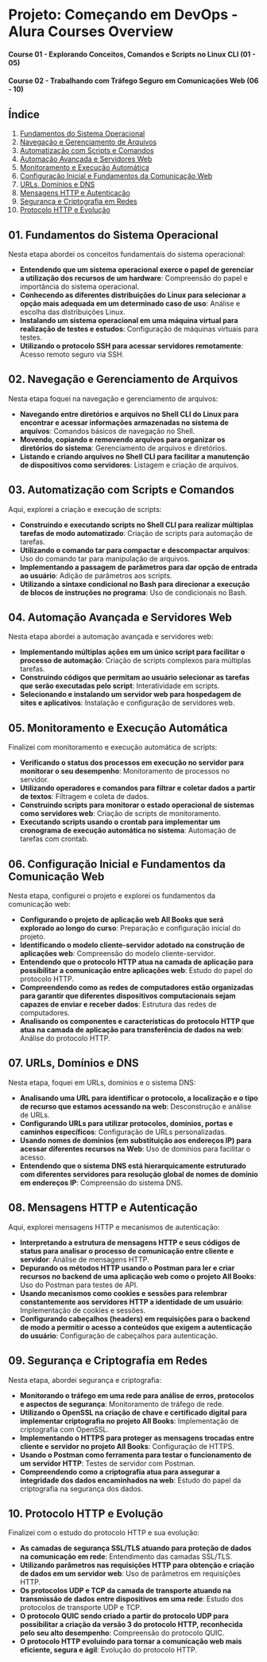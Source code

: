 # Projeto: Começando em DevOps - Alura Courses Overview

#### Course 01 - Explorando Conceitos, Comandos e Scripts no Linux CLI (01 - 05)
#### Course 02 - Trabalhando com Tráfego Seguro em Comunicações Web (06 - 10)

## Índice

1. [Fundamentos do Sistema Operacional](#01-fundamentos-do-sistema-operacional)
2. [Navegação e Gerenciamento de Arquivos](#02-navegação-e-gerenciamento-de-arquivos)
3. [Automatização com Scripts e Comandos](#03-automatização-com-scripts-e-comandos)
4. [Automação Avançada e Servidores Web](#04-automação-avançada-e-servidores-web)
5. [Monitoramento e Execução Automática](#05-monitoramento-e-execução-automática)
6. [Configuração Inicial e Fundamentos da Comunicação Web](#06-configuração-inicial-e-fundamentos-da-comunicação-web)
7. [URLs, Domínios e DNS](#07-urls-domínios-e-dns)
8. [Mensagens HTTP e Autenticação](#08-mensagens-http-e-autenticação)
9. [Segurança e Criptografia em Redes](#09-segurança-e-criptografia-em-redes)
10. [Protocolo HTTP e Evolução](#10-protocolo-http-e-evolução)

## 01. Fundamentos do Sistema Operacional

Nesta etapa abordei os conceitos fundamentais do sistema operacional:

- **Entendendo que um sistema operacional exerce o papel de gerenciar a utilização dos recursos de um hardware**: Compreensão do papel e importância do sistema operacional.
- **Conhecendo as diferentes distribuições do Linux para selecionar a opção mais adequada em um determinado caso de uso**: Análise e escolha das distribuições Linux.
- **Instalando um sistema operacional em uma máquina virtual para realização de testes e estudos**: Configuração de máquinas virtuais para testes.
- **Utilizando o protocolo SSH para acessar servidores remotamente**: Acesso remoto seguro via SSH.

## 02. Navegação e Gerenciamento de Arquivos

Nesta etapa foquei na navegação e gerenciamento de arquivos:

- **Navegando entre diretórios e arquivos no Shell CLI do Linux para encontrar e acessar informações armazenadas no sistema de arquivos**: Comandos básicos de navegação no Shell.
- **Movendo, copiando e removendo arquivos para organizar os diretórios do sistema**: Gerenciamento de arquivos e diretórios.
- **Listando e criando arquivos no Shell CLI para facilitar a manutenção de dispositivos como servidores**: Listagem e criação de arquivos.

## 03. Automatização com Scripts e Comandos

Aqui, explorei a criação e execução de scripts:

- **Construindo e executando scripts no Shell CLI para realizar múltiplas tarefas de modo automatizado**: Criação de scripts para automação de tarefas.
- **Utilizando o comando tar para compactar e descompactar arquivos**: Uso do comando tar para manipulação de arquivos.
- **Implementando a passagem de parâmetros para dar opção de entrada ao usuário**: Adição de parâmetros aos scripts.
- **Utilizando a sintaxe condicional no Bash para direcionar a execução de blocos de instruções no programa**: Uso de condicionais no Bash.

## 04. Automação Avançada e Servidores Web

Nesta etapa abordei a automação avançada e servidores web:

- **Implementando múltiplas ações em um único script para facilitar o processo de automação**: Criação de scripts complexos para múltiplas tarefas.
- **Construindo códigos que permitam ao usuário selecionar as tarefas que serão executadas pelo script**: Interatividade em scripts.
- **Selecionando e instalando um servidor web para hospedagem de sites e aplicativos**: Instalação e configuração de servidores web.

## 05. Monitoramento e Execução Automática

Finalizei com monitoramento e execução automática de scripts:

- **Verificando o status dos processos em execução no servidor para monitorar o seu desempenho**: Monitoramento de processos no servidor.
- **Utilizando operadores e comandos para filtrar e coletar dados a partir de textos**: Filtragem e coleta de dados.
- **Construindo scripts para monitorar o estado operacional de sistemas como servidores web**: Criação de scripts de monitoramento.
- **Executando scripts usando o crontab para implementar um cronograma de execução automática no sistema**: Automação de tarefas com crontab.

## 06. Configuração Inicial e Fundamentos da Comunicação Web

Nesta etapa, configurei o projeto e explorei os fundamentos da comunicação web:

- **Configurando o projeto de aplicação web All Books que será explorado ao longo do curso**: Preparação e configuração inicial do projeto.
- **Identificando o modelo cliente-servidor adotado na construção de aplicações web**: Compreensão do modelo cliente-servidor.
- **Entendendo que o protocolo HTTP atua na camada de aplicação para possibilitar a comunicação entre aplicações web**: Estudo do papel do protocolo HTTP.
- **Compreendendo como as redes de computadores estão organizadas para garantir que diferentes dispositivos computacionais sejam capazes de enviar e receber dados**: Estrutura das redes de computadores.
- **Analisando os componentes e características do protocolo HTTP que atua na camada de aplicação para transferência de dados na web**: Análise do protocolo HTTP.

## 07. URLs, Domínios e DNS

Nesta etapa, foquei em URLs, domínios e o sistema DNS:

- **Analisando uma URL para identificar o protocolo, a localização e o tipo de recurso que estamos acessando na web**: Desconstrução e análise de URLs.
- **Configurando URLs para utilizar protocolos, domínios, portas e caminhos específicos**: Configuração de URLs personalizadas.
- **Usando nomes de domínios (em substituição aos endereços IP) para acessar diferentes recursos na Web**: Uso de domínios para facilitar o acesso.
- **Entendendo que o sistema DNS está hierarquicamente estruturado com diferentes servidores para resolução global de nomes de domínio em endereços IP**: Compreensão do sistema DNS.

## 08. Mensagens HTTP e Autenticação

Aqui, explorei mensagens HTTP e mecanismos de autenticação:

- **Interpretando a estrutura de mensagens HTTP e seus códigos de status para analisar o processo de comunicação entre cliente e servidor**: Análise de mensagens HTTP.
- **Depurando os métodos HTTP usando o Postman para ler e criar recursos no backend de uma aplicação web como o projeto All Books**: Uso do Postman para testes de API.
- **Usando mecanismos como cookies e sessões para relembrar constantemente aos servidores HTTP a identidade de um usuário**: Implementação de cookies e sessões.
- **Configurando cabeçalhos (headers) em requisições para o backend de modo a permitir o acesso a conteúdos que exigem a autenticação do usuário**: Configuração de cabeçalhos para autenticação.

## 09. Segurança e Criptografia em Redes

Nesta etapa, abordei segurança e criptografia:

- **Monitorando o tráfego em uma rede para análise de erros, protocolos e aspectos de segurança**: Monitoramento de tráfego de rede.
- **Utilizando o OpenSSL na criação de chave e certificado digital para implementar criptografia no projeto All Books**: Implementação de criptografia com OpenSSL.
- **Implementando o HTTPS para proteger as mensagens trocadas entre cliente e servidor no projeto All Books**: Configuração de HTTPS.
- **Usando o Postman como ferramenta para testar o funcionamento de um servidor HTTP**: Testes de servidor com Postman.
- **Compreendendo como a criptografia atua para assegurar a integridade dos dados encaminhados na web**: Estudo do papel da criptografia na segurança dos dados.

## 10. Protocolo HTTP e Evolução

Finalizei com o estudo do protocolo HTTP e sua evolução:

- **As camadas de segurança SSL/TLS atuando para proteção de dados na comunicação em rede**: Entendimento das camadas SSL/TLS.
- **Utilizando parâmetros nas requisições HTTP para obtenção e criação de dados em um servidor web**: Uso de parâmetros em requisições HTTP.
- **Os protocolos UDP e TCP da camada de transporte atuando na transmissão de dados entre dispositivos em uma rede**: Estudo dos protocolos de transporte UDP e TCP.
- **O protocolo QUIC sendo criado a partir do protocolo UDP para possibilitar a criação da versão 3 do protocolo HTTP, reconhecida pelo seu alto desempenho**: Compreensão do protocolo QUIC.
- **O protocolo HTTP evoluindo para tornar a comunicação web mais eficiente, segura e ágil**: Evolução do protocolo HTTP.